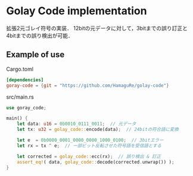 # Golay Code implementation

拡張2元ゴレイ符号の実装．
12bitの元データに対して，3bitまでの誤り訂正と4bitまでの誤り検出が可能．

## Example of use

Cargo.toml

```toml
[dependencies]
goray-code = {git = "https://github.com/HamaguRe/golay-code"}
```

src/main.rs

```rust
use goray_code;

main() {
    let data: u16 = 0b0010_0111_0011;  // 元データ
    let tx: u32 = golay_code::encode(data);  // 24bitの符合語に変換

    let e  = 0b0000_0001_0000_0000_1000_0100;  // 3bitエラー
    let rx = tx ^ e;  // 一部ビット反転させた符号語を受信語とする

    let corrected = golay_code::ecc(rx);  // 誤り検出 & 訂正
    assert_eq!( data, golay_code::decode(corrected.unwrap()) );
}
```
